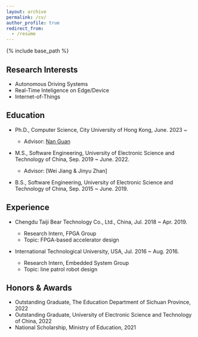 ```yaml
---
layout: archive
permalink: /cv/
author_profile: true
redirect_from:
  - /resume
---
```


{% include base_path %}

## Research Interests
* Autonomous Driving Systems
* Real-Time Inteligence on Edge/Device 
* Internet-of-Things

## Education
* Ph.D., Computer Science, City University of Hong Kong, June. 2023 ~
  * Advisor: [Nan Guan](https://www.cs.cityu.edu.hk/~nanguan/) 

* M.S., Software Engineering, University of Electronic Science and Technology of China, Sep. 2019 ~ June. 2022.
  * Advisor: [Wei Jiang & Jinyu Zhan] 

* B.S., Software Engineering, University of Electronic Science and Technology of China, Sep. 2015 ~ June. 2019.

## Experience
* Chengdu Taiji Bear Technology Co., Ltd., China, Jul. 2018 ~ Apr. 2019.
  * Research Intern, FPGA Group
  * Topic: FPGA-based accelerator design

* International Technological University, USA, Jul. 2016 ~ Aug. 2016.
  * Research Intern, Embedded System Group
  * Topic: line patrol robot design

## Honors & Awards
* Outstanding Graduate, The Education Department of Sichuan Province, 2022 
* Outstanding Graduate, University of Electronic Science and Technology of China, 2022
* National Scholarship, Ministry of Education, 2021

